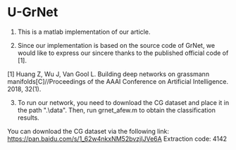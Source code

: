 # U-GrNet
1. This is a matlab implementation of our article.

2. Since our implementation is based on the source code of GrNet, we would like to express our sincere thanks to the published official code of [1].

[1] Huang Z, Wu J, Van Gool L. Building deep networks on grassmann manifolds[C]//Proceedings of the AAAI Conference on Artificial Intelligence. 2018, 32(1).

3. To run our network, you need to download the CG dataset and place it in the path ".\data". Then, run grnet_afew.m to obtain the classification results.

You can download the CG dataset via the following link: https://pan.baidu.com/s/1_62w4nkxNM52bvzjIJVe6A Extraction code: 4142
